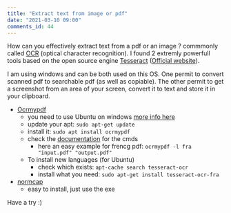 ```yaml
---
title: "Extract text from image or pdf"
date: "2021-03-10 09:00"
comments_id: 44
---
```


How can you effectively extract text from a pdf or an image ? commmonly called [OCR](https://en.wikipedia.org/wiki/Optical_character_recognition) (optical character recognition).
I found 2 extremly powerfull tools based on the open source engine [Tesseract](https://en.wikipedia.org/wiki/Tesseract_%28software%29) ([Official website](https://github.com/tesseract-ocr/tesseract)).

I am using windows and can be both used on this OS.
One permit to convert scanned pdf to searchable pdf (as well as copiable).
The other permit to get a screenshot from an area of your screen, convert it to text and store it in your clipboard.

- [Ocrmypdf](https://github.com/jbarlow83/OCRmyPDF)
	- you need to use Ubuntu on windows [more info here](https://www.microsoft.com/en-us/p/ubuntu/9nblggh4msv6#activetab=pivot:overviewtab)
	- update your apt: `sudo apt-get update`
	- install it: `sudo apt install ocrmypdf`
	- check the [documentation](https://github.com/jbarlow83/OCRmyPDF) for the cmds
		- here an easy example for frencg pdf: `ocrmypdf -l fra "input.pdf" "output.pdf"`
	- To install new languages (for Ubuntu)
		- check which exists: `apt-cache search tesseract-ocr`
		- install what you need: `sudo apt-get install tesseract-ocr-fra`
- [normcap](https://github.com/dynobo/normcap) 
	- easy to install, just use the exe

Have a try :)
